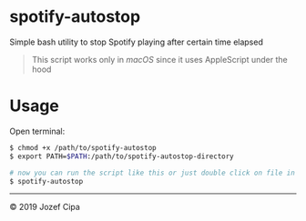 # spotify-autostop
Simple bash utility to stop Spotify playing after certain time elapsed

> This script works only in *macOS* since it uses AppleScript under the hood

# Usage

Open terminal: 
```bash
$ chmod +x /path/to/spotify-autostop
$ export PATH=$PATH:/path/to/spotify-autostop-directory

# now you can run the script like this or just double click on file in Finder
$ spotify-autostop
```

---
&copy; 2019 Jozef Cipa
